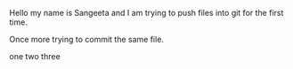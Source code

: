 Hello my name is Sangeeta and I am trying to push files into git for the first time.

Once more trying to commit the same file.


one two three